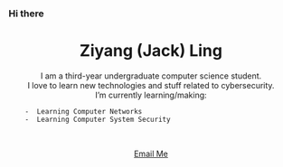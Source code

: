 ### Hi there 

<h1 align="center"> Ziyang (Jack) Ling </h1>

<p align="center">
    I am a third-year undergraduate computer science student. 
<br>
    I love to learn new technologies and stuff related to cybersecurity.
<br>
    I’m currently learning/making:
    
        -  Learning Computer Networks
        -  Learning Computer System Security
   
<br>

<div align="center">

[Email Me](mailto:jacklingzy@gmail.com)
</div>

</p>

<!--- 
**JLdiablol/JLdiablol** is a ✨ _special_ ✨ repository because its `README.md` (this file) appears on your GitHub profile.

Here are some ideas to get you started:

- 🔭 I’m currently working on ...
- 🌱 I’m currently learning ...
- 👯 I’m looking to collaborate on ...
- 🤔 I’m looking for help with ...
- 💬 Ask me about ...
- 📫 How to reach me: ...
- 😄 Pronouns: ...
- ⚡ Fun fact: ...
-->
